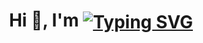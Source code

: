 
<h1 align="center">Hi 👋, I'm 
<a href="https://git.io/typing-svg"><img src="https://readme-typing-svg.demolab.com?font=Fira+Code&weight=500&size=22&pause=1000&vCenter=true&random=false&width=260&height=20&lines=Chhatrodiya+Mayur" alt="Typing SVG" align="center"/></a>
</h1>
